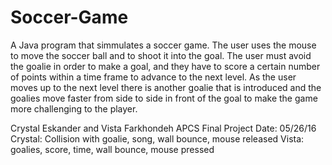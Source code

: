 # Soccer-Game
A Java program that simmulates a soccer game. The user uses the mouse to move the soccer ball and to shoot it into the goal. The user must avoid the goalie in order to make a goal, and they have to score a certain number of points within a time frame to advance to the next level. As the user moves up to the next level there is another goalie that is introduced and the goalies move faster from side to side in front of the goal to make the game more challenging to the player.

Crystal Eskander and Vista Farkhondeh APCS Final Project
Date: 05/26/16 
Crystal: Collision with goalie, song, wall bounce, mouse released
Vista: goalies, score, time, wall bounce, mouse pressed
